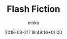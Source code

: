 ---
title: "Flash Fiction"
author: "mirko"
date: 2018-03-21T19:49:16+01:00
url: "/portfolio/flash-fiction/"
directory: true
draft: false
---